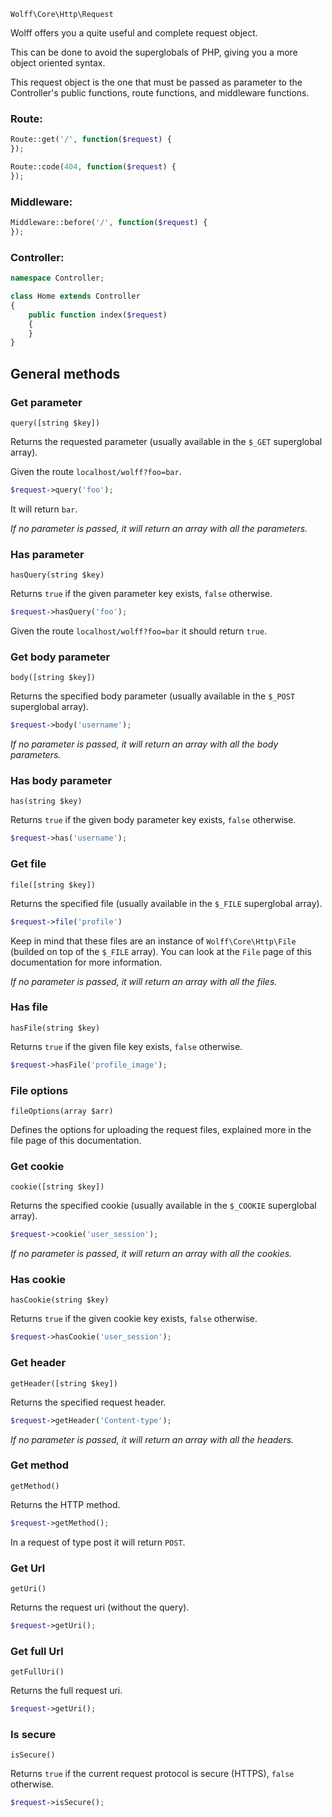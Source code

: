 `Wolff\Core\Http\Request`

Wolff offers you a quite useful and complete request object.

This can be done to avoid the superglobals of PHP, giving you a more object oriented syntax.

This request object is the one that must be passed as parameter to the Controller's public functions, route functions, and middleware functions.

### Route:
```php
Route::get('/', function($request) {
});

Route::code(404, function($request) {
});
```

### Middleware:
```php
Middleware::before('/', function($request) {
});
```

### Controller:
```php
namespace Controller;

class Home extends Controller
{
    public function index($request)
    {
    }
}
```

## General methods

### Get parameter

`query([string $key])`

Returns the requested parameter (usually available in the `$_GET` superglobal array).

Given the route `localhost/wolff?foo=bar`.

```php
$request->query('foo');
```

It will return `bar`.

_If no parameter is passed, it will return an array with all the parameters._

### Has parameter

`hasQuery(string $key)`

Returns `true` if the given parameter key exists, `false` otherwise.

```php
$request->hasQuery('foo');
```

Given the route `localhost/wolff?foo=bar` it should return `true`.

### Get body parameter

`body([string $key])`

Returns the specified body parameter (usually available in the `$_POST` superglobal array).

```php
$request->body('username');
```

_If no parameter is passed, it will return an array with all the body parameters._

### Has body parameter

`has(string $key)`

Returns `true` if the given body parameter key exists, `false` otherwise.

```php
$request->has('username');
```

### Get file

`file([string $key])`

Returns the specified file (usually available in the `$_FILE` superglobal array).

```php
$request->file('profile')
```

Keep in mind that these files are an instance of `Wolff\Core\Http\File` (builded on top of the `$_FILE` array). You can look at the `File` page of this documentation for more information.

_If no parameter is passed, it will return an array with all the files._

### Has file

`hasFile(string $key)`

Returns `true` if the given file key exists, `false` otherwise.

```php
$request->hasFile('profile_image');
```

### File options

`fileOptions(array $arr)`

Defines the options for uploading the request files, explained more in the file page of this documentation.

### Get cookie

`cookie([string $key])`

Returns the specified cookie (usually available in the `$_COOKIE` superglobal array).

```php
$request->cookie('user_session');
```

_If no parameter is passed, it will return an array with all the cookies._

### Has cookie

`hasCookie(string $key)`

Returns `true` if the given cookie key exists, `false` otherwise.

```php
$request->hasCookie('user_session');
```

### Get header

`getHeader([string $key])`

Returns the specified request header.

```php
$request->getHeader('Content-type');
```

_If no parameter is passed, it will return an array with all the headers._

### Get method

`getMethod()`

Returns the HTTP method.

```php
$request->getMethod();
```

In a request of type post it will return `POST`.

### Get Url

`getUri()`

Returns the request uri (without the query).

```php
$request->getUri();
```

### Get full Url

`getFullUri()`

Returns the full request uri.

```php
$request->getUri();
```

### Is secure

`isSecure()`

Returns `true` if the current request protocol is secure (HTTPS), `false` otherwise.

```php
$request->isSecure();
```

